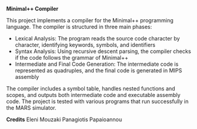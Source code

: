 **Minimal++ Compiler**

This project implements a compiler for the Minimal++ programming language. The compiler is structured in three main phases:

* Lexical Analysis: The program reads the source code character by character, identifying keywords, symbols, and identifiers
* Syntax Analysis: Using recursive descent parsing, the compiler checks if the code follows the grammar of Minimal++
* Intermediate and Final Code Generation: The intermediate code is represented as quadruples, and the final code is generated in MIPS assembly

The compiler includes a symbol table, handles nested functions and scopes, and outputs both intermediate code and executable assembly code. The project is tested with various programs that run successfully in the MARS simulator.

**Credits**
Eleni Mouzaki
Panagiotis Papaioannou
